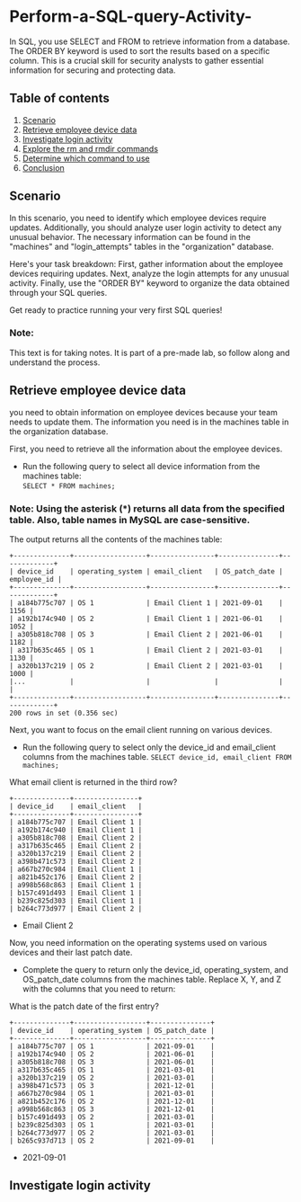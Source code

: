# Perform-a-SQL-query-Activity-
In SQL, you use SELECT and FROM to retrieve information from a database. The ORDER BY keyword is used to sort the results based on a specific column. This is a crucial skill for security analysts to gather essential information for securing and protecting data.


## Table of contents

1. [Scenario](#scenario)
2. [Retrieve employee device data](#retrieve)
3. [Investigate login activity](#investigate)
4. [Explore the rm and rmdir commands](#evenmorecomands)
5. [Determine which command to use](#comandstouse)
6. [Conclusion](#conclusion)

## Scenario <a name="scenario">
In this scenario, you need to identify which employee devices require updates. Additionally, you should analyze user login activity to detect any unusual behavior. The necessary information can be found in the "machines" and "login_attempts" tables in the "organization" database.

Here's your task breakdown: First, gather information about the employee devices requiring updates. Next, analyze the login attempts for any unusual activity. Finally, use the "ORDER BY" keyword to organize the data obtained through your SQL queries.

Get ready to practice running your very first SQL queries!

### Note:  
This text is for taking notes. It is part of a pre-made lab, so follow along and understand the process.

## Retrieve employee device data <a name="retrieve">
you need to obtain information on employee devices because your team needs to update them. The information you need is in the machines table in the organization database.

First, you need to retrieve all the information about the employee devices.

- Run the following query to select all device information from the machines table:  
`SELECT *
FROM machines;`

### Note: Using the asterisk (*) returns all data from the specified table. Also, table names in MySQL are case-sensitive.

The output returns all the contents of the machines table:

    +--------------+------------------+----------------+---------------+-------------+
    | device_id    | operating_system | email_client   | OS_patch_date | employee_id |
    +--------------+------------------+----------------+---------------+-------------+
    | a184b775c707 | OS 1             | Email Client 1 | 2021-09-01    |        1156 |
    | a192b174c940 | OS 2             | Email Client 1 | 2021-06-01    |        1052 |
    | a305b818c708 | OS 3             | Email Client 2 | 2021-06-01    |        1182 |
    | a317b635c465 | OS 1             | Email Client 2 | 2021-03-01    |        1130 |
    | a320b137c219 | OS 2             | Email Client 2 | 2021-03-01    |        1000 |
    |...           |                  |                |               |             |
    +--------------+------------------+----------------+---------------+-------------+
    200 rows in set (0.356 sec)

Next, you want to focus on the email client running on various devices.

- Run the following query to select only the device_id and email_client columns from the machines table.
`SELECT device_id, email_client FROM machines;`

What email client is returned in the third row?  

    +--------------+----------------+
    | device_id    | email_client   |
    +--------------+----------------+
    | a184b775c707 | Email Client 1 |
    | a192b174c940 | Email Client 1 |
    | a305b818c708 | Email Client 2 |
    | a317b635c465 | Email Client 2 |
    | a320b137c219 | Email Client 2 |
    | a398b471c573 | Email Client 2 |
    | a667b270c984 | Email Client 1 |
    | a821b452c176 | Email Client 2 |
    | a998b568c863 | Email Client 1 |
    | b157c491d493 | Email Client 1 |
    | b239c825d303 | Email Client 1 |
    | b264c773d977 | Email Client 2 |

- Email Client 2

Now, you need information on the operating systems used on various devices and their last patch date.

- Complete the query to return only the device_id, operating_system, and OS_patch_date columns from the machines table. Replace X, Y, and Z with the columns that you need to return:

What is the patch date of the first entry?

    +--------------+------------------+---------------+
    | device_id    | operating_system | OS_patch_date |
    +--------------+------------------+---------------+
    | a184b775c707 | OS 1             | 2021-09-01    |
    | a192b174c940 | OS 2             | 2021-06-01    |
    | a305b818c708 | OS 3             | 2021-06-01    |
    | a317b635c465 | OS 1             | 2021-03-01    |
    | a320b137c219 | OS 2             | 2021-03-01    |
    | a398b471c573 | OS 3             | 2021-12-01    |
    | a667b270c984 | OS 1             | 2021-03-01    |
    | a821b452c176 | OS 2             | 2021-12-01    |
    | a998b568c863 | OS 3             | 2021-12-01    |
    | b157c491d493 | OS 2             | 2021-03-01    |
    | b239c825d303 | OS 1             | 2021-03-01    |
    | b264c773d977 | OS 2             | 2021-03-01    |
    | b265c937d713 | OS 2             | 2021-09-01    |

- 2021-09-01

## Investigate login activity <a name="investigate">

